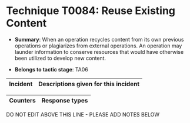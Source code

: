 # Technique T0084: Reuse Existing Content

* **Summary**: When an operation recycles content from its own previous  operations or plagiarizes from external operations. An operation may launder information to  conserve resources that would have otherwise been utilized to develop new content. 

* **Belongs to tactic stage**: TA06


| Incident | Descriptions given for this incident |
| -------- | -------------------- |



| Counters | Response types |
| -------- | -------------- |


DO NOT EDIT ABOVE THIS LINE - PLEASE ADD NOTES BELOW